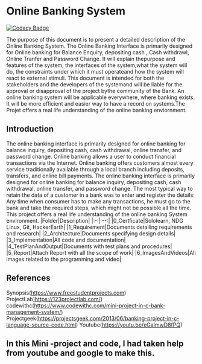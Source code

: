 # Online Banking System

[![Codacy Badge](https://api.codacy.com/project/badge/Grade/54d712d310224f73a99b3080eb0d5943)](https://app.codacy.com/gh/Prabalsingh00y/M1_CProject_App?utm_source=github.com&utm_medium=referral&utm_content=Prabalsingh00y/M1_CProject_App&utm_campaign=Badge_Grade_Settings)

The purpose of this document is to present a detailed description of the Online Banking System. The Online Banking Interface is primarily designed for Online banking for Balance Enquiry, depositing cash , Cash withdrawl, Online Tranfer and Password Change.  It will explain thepurpose and features of the system, the interfaces of the system,what the system will do, the constraints under which it must operateand how the system will react to external stimuli. This document is intended for both the stakeholders and the developers of the systemand will be liable for the approval or disapproval of the project bythe community of the Bank.
An online banking system will be applicable everywhere, where banking exists. It will be more efficient and easier way to have a record on systems.The Projet offers a real life understanding of the online banking enviornment.
## Introduction
The online banking interface is primarily designed for online banking for balance inquiry, depositing cash, cash withdrawal, online transfer, and password change.
Online banking allows a user to conduct financial transactions via the Internet. Online banking offers customers almost every service traditionally available through a local branch including deposits, transfers, and online bill payments. The online banking interface is primarily designed for online banking for balance inquiry, depositing cash, cash withdrawal, online transfer, and password change. The most typical way to retain the data of a customer in a bank was to enter and register the details: Any time when consumer has to make any transactions, he must go to the bank and take the required steps, which might not be possible all the time. This project offers a real life understanding of the online banking System environment.
|Folder|Description|
|:-:|:--:|
|0_Certficate|Sololearn, NDG Linux, Git, HackerEarth|
|1_Requirement|Documents detailing requirements and research|
|2_Architecture|Documents specifying design details|
|3_Implementation|All code and documentation|
|4_TestPlanAndOutput|Documents with test plans and procedures|
|5_Report|Attach Report with all the scope of work|
|6_ImagesAndVideos|All images related to the programming and video|
## References
Synopsis(https://www.freestudentprojects.com)
ProjectLab]https://123projectlab.com/)
codewithc(https://www.codewithc.com/mini-project-in-c-bank-management-system/)
Projectgeek(https://projectsgeek.com/2013/06/banking-project-in-c-language-source-code.html)
Youtube(https://youtu.be/eGaImwD8fPQ)
## In this  Mini -project and code, I had taken help from youtube and google to make this.
